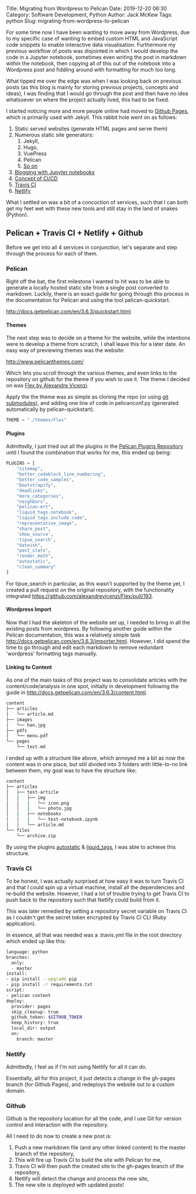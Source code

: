 Title: Migrating from Wordpress to Pelican
Date: 2019-12-20 06:30
Category: Software Development, Python
Author: Jack McKew
Tags: python
Slug: migrating-from-wordpress-to-pelican

For some time now I have been wanting to move away from Wordpress, due to my specific case of wanting to embed custom HTML and JavaScript code snippets to enable interactive data visualisation. Furthermore my previous workflow of posts was disjointed in which I would develop the code in a Jupyter notebook, sometimes even writing the post in markdown within the notebook, then copying all of this out of the notebook into a Wordpress post and fiddling around with formatting for much too long. 

What tipped me over the edge was when I was looking back on previous posts (as this blog is mainly for storing previous projects, concepts and ideas), I was finding that I would go through the post and then have no idea whatsoever on where the project actually lived, this had to be fixed.

I started noticing more and more people online had moved to [Github Pages](https://pages.github.com/), which is primarily used with Jekyll. This rabbit hole went on as follows:

1. Static served websites (generate HTML pages and serve them)
2. Numerous static site generators:
   1. Jekyll,
   2. Hugo,
   3. VuePress
   4. Pelican
   5. [So on](https://www.staticgen.com/)
3. [Blogging with Jupyter notebooks](https://dev.to/shivbhosale/jupyter-notebooks-as-blogs-26l1)
4. [Concept of CI/CD](https://stackify.com/what-is-cicd-whats-important-and-how-to-get-it-right/)
5. [Travis CI](https://travis-ci.com/)
6. [Netlify](https://www.netlify.com/)

What I settled on was a bit of a concoction of services, such that I can both get my feet wet with these new tools and still stay in the land of snakes (Python).

## Pelican + Travis CI + Netlify + Github

Before we get into all 4 services in conjunction, let's separate and step through the process for each of them.

### Pelican

Right off the bat, the first milestone I wanted to hit was to be able to generate a locally hosted static site from a single post converted to markdown. Luckily, there is an exact guide for going through this process in the documentation for Pelican and using the tool pelican-quickstart.

http://docs.getpelican.com/en/3.6.3/quickstart.html

#### Themes

The next step was to decide on a theme for the website, while the intentions were to develop a theme from scratch, I shall leave this for a later date. An easy way of previewing themes was the website:

http://www.pelicanthemes.com/

Which lets you scroll through the various themes, and even links to the repository on github for the theme if you wish to use it. The theme I decided on was [Flex by Alexandre Vicenzi](https://github.com/alexandrevicenzi/Flex).

Apply the the theme was as simple as cloning the repo (or using [git submodules](https://www.atlassian.com/git/tutorials/git-submodule)), and adding one line of code in pelicanconf.py (generated automatically by pelican-quickstart).

```python
THEME = "./themes/Flex"
```

#### Plugins

Admittedly, I just tried out all the plugins in the [Pelican Plugins Repository](https://github.com/getpelican/pelican-plugins) until I found the combination that works for me, this ended up being:

```python
PLUGINS = [
    "sitemap",
    "better_codeblock_line_numbering",
    "better_code_samples",
    "bootstrapify",
    "deadlinks",
    "more_categories",
    "neighbors",
    "pelican-ert",
    "liquid_tags.notebook",
    "liquid_tags.include_code",
    "representative_image",
    "share_post",
    'show_source',
    'tipue_search',
    "dateish",
    "post_stats",
    "render_math",
    "autostatic",
    "clean_summary"
]
```

For tipue_search in particular, as this wasn't supported by the theme yet, I created a pull request on the original repository, with the functionality integrated https://github.com/alexandrevicenzi/Flex/pull/193.

#### Wordpress Import

Now that I had the skeleton of the website set up, I needed to bring in all the existing posts from wordpress. By following another guide within the Pelican documentation, this was a relatively simple task http://docs.getpelican.com/en/3.6.3/importer.html. However, I did spend the time to go through and edit each markdown to remove redundant 'wordpress' formatting tags manually.

#### Linking to Content

As one of the main tasks of this project was to consolidate articles with the content/code/analysis in one spot, initially in development following the guide in http://docs.getpelican.com/en/3.6.3/content.html. 

```bash
content
├── articles
│   └── article.md
├── images
│   └── han.jpg
├── pdfs
│   └── menu.pdf
└── pages
    └── test.md
```

I ended up with a structure like above, which annoyed me a bit as now the content was in one place, but still divided into 3 folders with little-to-no link between them, my goal was to have the structure like:

```bash
content
├── articles
│   ├── test-article
│   |   ├── img
│   │   |	└── icon.png
│   │   |	└── photo.jpg
│   |   ├── notebooks
│   │   |	└── test-notebook.ipynb
│   │   └── article.md
└── files
    └── archive.zip
```

By using the plugins [autostatic](https://github.com/AlexJF/pelican-autostatic) & [liquid_tags](https://github.com/getpelican/pelican-plugins/tree/master/liquid_tags), I was able to achieve this structure.

### Travis CI

To be honest, I was actually surprised at how easy it was to turn Travis CI and that I could spin up a virtual machine, install all the dependencies and re-build the website. However, I had a lot of trouble trying to get Travis CI to push back to the repository such that Netlify could build from it.

This was later remedied by setting a repository secret variable on Travis CI as I couldn't get the secret token encrypted by Travis CI CLI (Ruby application).

In essence, all that was needed was a .travis.yml file in the root directory which ended up like this:

```bash
language: python
branches:
  only:
  - master
install:
- pip install --upgrade pip
- pip install -r requirements.txt
script:
- pelican content
deploy:
  provider: pages
  skip_cleanup: true
  github_token: $GITHUB_TOKEN
  keep_history: true
  local_dir: output
  on:
    branch: master
```

### Netlify

Admittedly, I feel as if I'm not using Netlify for all it can do.

Essentially, all for this project, it just detects a change in the gh-pages branch (for Github Pages), and redeploys the website out to a custom domain.

### Github

Github is the repository location for all the code, and I use Git for version control and interaction with the repository.

All I need to do now to create a new post is:

1. Push a new markdown file (and any other linked content) to the master branch of the repository,
2. This will fire up Travis CI to build the site with Pelican for me, 
3. Travis CI will then push the created site to the gh-pages branch of the repository,
4. Netlify will detect the change and process the new site,
5. The new site is deployed with updated posts!